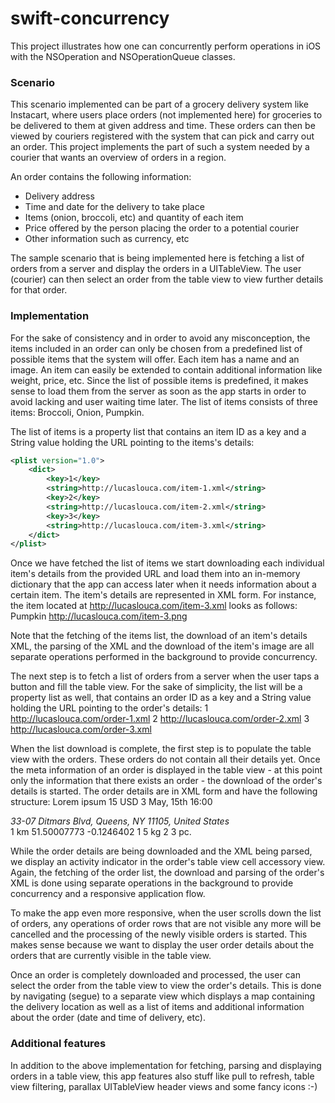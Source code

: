 # swift-concurrency
This project illustrates how one can concurrently perform operations in iOS with the 
NSOperation and NSOperationQueue classes.

### Scenario
This scenario implemented can be part of a grocery delivery system like Instacart, where users
place orders (not implemented here) for groceries to be delivered to them at given 
address and time. These orders can then be viewed by couriers registered with the system
that can pick and carry out an order. This project implements the part of such a system
needed by a courier that wants an overview of orders in a region.

An order contains the following information:
- Delivery address
- Time and date for the delivery to take place
- Items (onion, broccoli, etc) and quantity of each item
- Price offered by the person placing the order to a potential courier
- Other information such as currency, etc

The sample scenario that is being implemented here is fetching a list of orders from a server 
and display the orders in a UITableView. The user (courier) can then select an order from the table view 
to view further details for that order.

### Implementation
For the sake of consistency and in order to avoid any misconception, the items included in an order
can only be chosen from a predefined list of possible items that the system will offer. Each item
has a name and an image. An item can easily be extended to contain additional information like weight, 
price, etc. Since the list of possible items is predefined, it makes sense to load them from the server
as soon as the app starts in order to avoid lacking and user waiting time later. The list of items consists
of three items: Broccoli, Onion, Pumpkin.

The list of items is a property list that contains an item ID as a key and a String value holding the 
URL pointing to the items's details:
```xml
<plist version="1.0">
	<dict>
		<key>1</key>
		<string>http://lucaslouca.com/item-1.xml</string>
		<key>2</key>
		<string>http://lucaslouca.com/item-2.xml</string>
		<key>3</key>
		<string>http://lucaslouca.com/item-3.xml</string>
	</dict>
</plist>
```
Once we have fetched the list of items we start downloading each individual item's details from the provided  URL
and load them into an in-memory dictionary that the app can access later when it needs information 
about a certain item. The item's details are represented in XML form. For instance, the item located at
http://lucaslouca.com/item-3.xml looks as follows:
<item>
	<name>Pumpkin</name>
	<imageUrl>http://lucaslouca.com/item-3.png</imageUrl>
</item>

Note that the fetching of the items list, the download of an item's details XML, the parsing of the XML and the download of the
item's image are all separate operations performed in the background to provide concurrency.

The next step is to fetch a list of orders from a server when the user taps a button and fill
the table view. For the sake of simplicity, the list will be a property list as well, that contains an
order ID as a key and a String value holding the URL pointing to the order's details:
<plist version="1.0">
	<dict>
		<key>1</key>
		<string>http://lucaslouca.com/order-1.xml</string>
		<key>2</key>
		<string>http://lucaslouca.com/order-2.xml</string>
		<key>3</key>
		<string>http://lucaslouca.com/order-3.xml</string>
	</dict>
</plist>

When the list download is complete, the first step is to populate the table view 
with the orders. These orders do not contain all their details yet. Once the meta information
of an order is displayed in the table view  - at this point only the information that there exists an order - 
the download of the order's details is started. The order details are in XML form and have the following structure:
<order>
	<title>Need groceries</title>
	<info>Lorem ipsum</info>
	<price>15</price>
	<currency>USD</currency>
	<itemCount>3</itemCount>
	<deliveryDate>May, 15th 16:00</deliveryDate>
	<location>
		<address>33-07 Ditmars Blvd, Queens, NY 11105, United States</address>
		<radius>1</radius>
		<radiusUnit>km</radiusUnit>
		<latitude>51.50007773</latitude>
		<longitude>-0.1246402</longitude>
	</location>
	<items>
		<item>
			<id>1</id>
			<quantity>5</quantity>
			<quantityUnit>kg</quantityUnit>
		</item>
		<item>
			<id>2</id>
			<quantity>3</quantity>
			<quantityUnit>pc.</quantityUnit>
		</item>
	</items>
</order>

While the order details are being downloaded and the XML being parsed, we display an activity indicator
in the order's table view cell accessory view. Again, the fetching of the order list, the download and parsing of the 
order's XML is done using separate operations in the background to provide concurrency and a responsive application
flow. 

To make the app even more responsive, when the user scrolls down the list of orders, any operations of order
rows that are not visible any more will be cancelled and the processing of the newly visible orders is started. This
makes sense because we want to display the user order details about the orders that are currently visible in
the table view.

Once an order is completely downloaded and processed, the user can select the order from the table view to view
the order's details. This is done by navigating (segue) to a separate view which displays a map containing the
delivery location as well as a list of items and additional information about the order (date and time of delivery, etc).

### Additional features
In addition to the above implementation for fetching, parsing and displaying orders in a table view, this
app features also stuff like pull to refresh, table view filtering, parallax UITableView header views and
some fancy icons :-)


